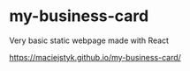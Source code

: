 # my-business-card
Very basic static webpage made with React

https://maciejstyk.github.io/my-business-card/
